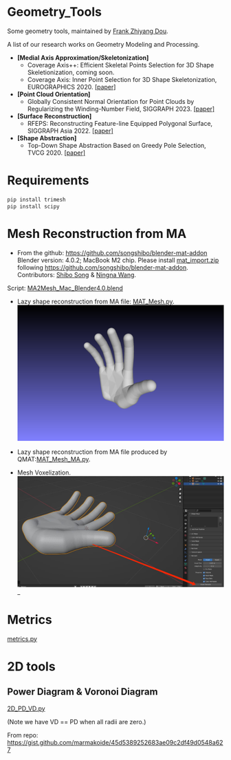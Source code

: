 # Geometry_Tools
Some geometry tools, maintained by [Frank Zhiyang Dou](https://frank-zy-dou.github.io/index.html).

A list of our research works on Geometry Modeling and Processing.
- **[Medial Axis Approximation/Skeletonization]** 
  - Coverage Axis++: Efficient Skeletal Points Selection for 3D Shape Skeletionization, coming soon.
  - Coverage Axis: Inner Point Selection for 3D Shape Skeletonization, EUROGRAPHICS 2020. [[paper]](https://frank-zy-dou.github.io/projects/CoverageAxis/index.html)
- **[Point Cloud Orientation]** 
  - Globally Consistent Normal Orientation for Point Clouds by Regularizing the Winding-Number Field, SIGGRAPH 2023. [[paper]](https://xrvitd.github.io/Projects/GCNO/index.html)
- **[Surface Reconstruction]** 
  - RFEPS: Reconstructing Feature-line Equipped Polygonal Surface, SIGGRAPH Asia 2022. [[paper]](https://xrvitd.github.io/Projects/RFEPS/index.html)
- **[Shape Abstraction]** 
  - Top-Down Shape Abstraction Based on Greedy Pole Selection, TVCG 2020. [[paper]](https://ieeexplore.ieee.org/document/9095378)

# Requirements
```angular2html
pip install trimesh
pip install scipy
```

# Mesh Reconstruction from MA

- From the github: https://github.com/songshibo/blender-mat-addon
Blender version: 4.0.2; MacBook M2 chip.
Please install [mat_import.zip](mat_import.zip) following https://github.com/songshibo/blender-mat-addon. Contributors: [Shibo Song](https://songshibo.github.io/) & [Ningna Wang](https://ningnawang.github.io/). 

Script: [MA2Mesh_Mac_Blender4.0.blend](MA2Mesh_Mac_Blender4.0.blend)

- Lazy shape reconstruction from MA file: [MAT_Mesh.py](MAT_Mesh.py).
![snapshot00.png](assets%2Fsnapshot00.png)
- Lazy shape reconstruction from MA file produced by QMAT:[MAT_Mesh_MA.py](MAT_Mesh_MA.py).

- Mesh Voxelization.
![MA_reconstruction.jpg](assets%2FMA_reconstruction.jpg)_


# Metrics
[metrics.py](metrics.py)

# 2D tools
## Power Diagram & Voronoi Diagram
[2D_PD_VD.py](2D_PD_VD.py)

(Note we have VD == PD when all radii are zero.)

From repo: https://gist.github.com/marmakoide/45d5389252683ae09c2df49d0548a627

